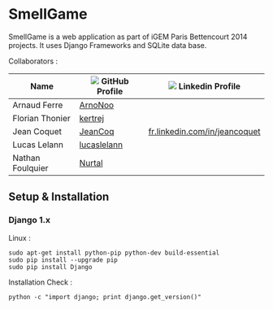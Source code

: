 # SmellGame

SmellGame is a web application as part of iGEM Paris Bettencourt 2014 projects. It uses Django Frameworks and SQLite data base.

Collaborators :

| Name             | ![](https://help.github.com/favicon.ico) GitHub Profile | ![](https://static.licdn.com/scds/common/u/images/logos/favicons/v1/favicon.ico) Linkedin Profile |
| ---------------- | ------------------------------------------------------- | ------------------------------------------------------------------------------------------------- |
| Arnaud Ferre     | [ArnoNoo](https://github.com/ArnoNoo)                   |                                                                                                   |
| Florian Thonier  | [kertrej](https://github.com/kertrej)                   |                                                                                                   |
| Jean Coquet      | [JeanCoq](https://github.com/JeanCoq)                   |  [fr.linkedin.com/in/jeancoquet](http://fr.linkedin.com/in/jeancoquet)                            |
| Lucas Lelann     | [lucaslelann](https://github.com/lucaslelann)           |                                                                                                   |
| Nathan Foulquier | [Nurtal](https://github.com/Nurtal)                     |                                                                                                   |

## Setup & Installation

### Django 1.x

Linux :

```
sudo apt-get install python-pip python-dev build-essential
sudo pip install --upgrade pip
sudo pip install Django
```

Installation Check :

```
python -c "import django; print django.get_version()"
```

